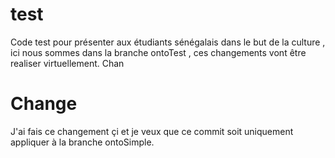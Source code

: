 # test
Code test pour présenter aux étudiants sénégalais dans le but de la culture , ici nous sommes dans la branche ontoTest , ces changements vont être realiser virtuellement. Chan

# Change
J'ai fais ce changement çi et je veux que ce commit soit uniquement appliquer à la branche ontoSimple.
